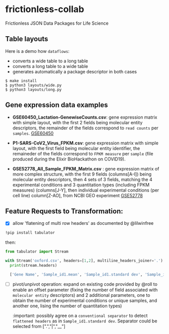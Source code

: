 # frictionless-collab

Frictionless JSON Data Packages for Life Science

## Table layouts

Here is a demo how `dataflows`:

- converts a wide table to a long table
- converts a long table to a wide table
- generates automatically a package descriptor in both cases

```
$ make install
$ python3 layouts/wide.py
$ python3 layouts/long.py
```


## Gene expression data examples

- **GSE60450_Lactation-GenewiseCounts.csv**: gene expression matrix with simple layout, with the first 2 fields being molecular entity descriptors, the remainder of the fields correspond to `read counts` per `samples`. [GSE60450](https://www.ncbi.nlm.nih.gov/geo/query/acc.cgi?acc=GSE60450)

- **P1-SARS-CoV2_Virus_FPKM.csv**: gene expression matrix with simple layout, with the first field being molecular entity identifier, the remaineder of the fields correspond to `FPKM measure` per `sample` (file produced during the Elixir BioHackathon on COVID19).

- **GSE52778_All_Sample_FPKM_Matrix.csv** : gene expression matrix of more complex structure, with the first 9 fields (columns[A-I]) being molecular entity descriptors, then 4 sets of 3 fields, matching the 4 experimental conditions and 3 quantitation types  (including FPKM measures) (columns[J-Y], then individual experimental conditions (per cell line) column[Z-AO], from NCBI GEO experiment [GSE52778](https://www.ncbi.nlm.nih.gov/geo/query/acc.cgi?acc=GSE52778)


## Feature Requests to Transformation:

- [x] allow 'flatening of multi row headers' as documented by @lilwinfree

```bash
!pip install tabulator
```

then:

```python
from tabulator import Stream

with Stream('oxford.csv', headers=[1,2], multiline_headers_joiner='.') as stream:
  print(stream.headers)

  ['Gene Name', 'Sample_id1.mean', 'Sample_id1.standard dev', 'Sample_id2.mean', 'Sample_id2.standard dev']
```


- [ ] pivot/unpivot operation: expand on existing code provided by @roll to enable an offset parameter (fixing the number of field associated with `molecular entity` descriptors) and 2 additional parameters, one to obtain the number of experimental conditions or unique samples, and another one, lising the number of quantitation types)

	:important: possibly agree on a `conventional separator` to detect `flattened headers` as in `Sample_id1.standard dev`. Separator could be selected from [".","|","__"]
